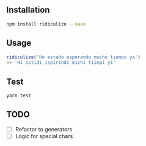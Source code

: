 ## Installation
```bash
npm install ridiculize --save
```

## Usage
```javascript
ridiculize('He estado esperando mucho tiempo ya')
>> 'Hi istidi ispirindi michi tiimpi yi'
```

## Test
```bash
yarn test
```

## TODO
- [ ] Refactor to generators
- [ ] Logic for special chars
